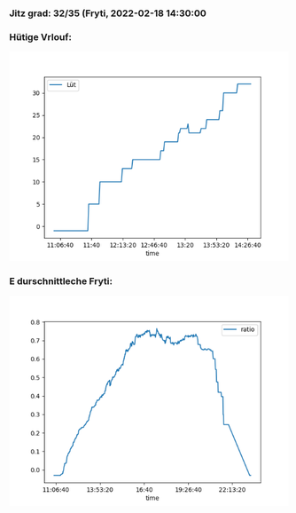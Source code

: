 ### Jitz grad: 32/35 (Fryti, 2022-02-18 14:30:00

### Hütige Vrlouf:
![Graph](Today.png)

### E durschnittleche Fryti:
![Graph](Fryti.png)